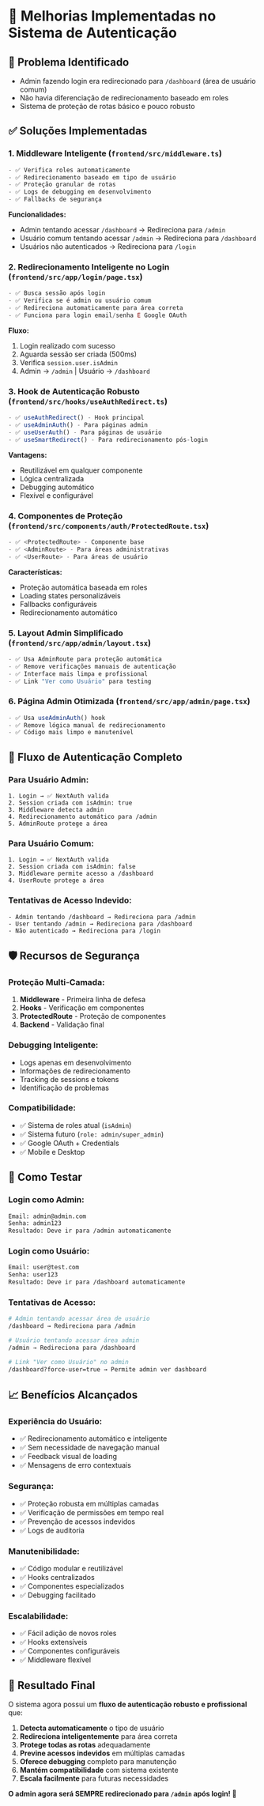 # 🔐 Melhorias Implementadas no Sistema de Autenticação

## 🎯 **Problema Identificado**
- Admin fazendo login era redirecionado para `/dashboard` (área de usuário comum)
- Não havia diferenciação de redirecionamento baseado em roles
- Sistema de proteção de rotas básico e pouco robusto

## ✅ **Soluções Implementadas**

### 1. **Middleware Inteligente** (`frontend/src/middleware.ts`)
```typescript
- ✅ Verifica roles automaticamente
- ✅ Redirecionamento baseado em tipo de usuário
- ✅ Proteção granular de rotas
- ✅ Logs de debugging em desenvolvimento
- ✅ Fallbacks de segurança
```

**Funcionalidades:**
- Admin tentando acessar `/dashboard` → Redireciona para `/admin`
- Usuário comum tentando acessar `/admin` → Redireciona para `/dashboard`
- Usuários não autenticados → Redireciona para `/login`

### 2. **Redirecionamento Inteligente no Login** (`frontend/src/app/login/page.tsx`)
```typescript
- ✅ Busca sessão após login
- ✅ Verifica se é admin ou usuário comum
- ✅ Redireciona automaticamente para área correta
- ✅ Funciona para login email/senha E Google OAuth
```

**Fluxo:**
1. Login realizado com sucesso
2. Aguarda sessão ser criada (500ms)
3. Verifica `session.user.isAdmin`
4. Admin → `/admin` | Usuário → `/dashboard`

### 3. **Hook de Autenticação Robusto** (`frontend/src/hooks/useAuthRedirect.ts`)
```typescript
- ✅ useAuthRedirect() - Hook principal
- ✅ useAdminAuth() - Para páginas admin
- ✅ useUserAuth() - Para páginas de usuário
- ✅ useSmartRedirect() - Para redirecionamento pós-login
```

**Vantagens:**
- Reutilizável em qualquer componente
- Lógica centralizada
- Debugging automático
- Flexível e configurável

### 4. **Componentes de Proteção** (`frontend/src/components/auth/ProtectedRoute.tsx`)
```typescript
- ✅ <ProtectedRoute> - Componente base
- ✅ <AdminRoute> - Para áreas administrativas
- ✅ <UserRoute> - Para áreas de usuário
```

**Características:**
- Proteção automática baseada em roles
- Loading states personalizáveis
- Fallbacks configuráveis
- Redirecionamento automático

### 5. **Layout Admin Simplificado** (`frontend/src/app/admin/layout.tsx`)
```typescript
- ✅ Usa AdminRoute para proteção automática
- ✅ Remove verificações manuais de autenticação
- ✅ Interface mais limpa e profissional
- ✅ Link "Ver como Usuário" para testing
```

### 6. **Página Admin Otimizada** (`frontend/src/app/admin/page.tsx`)
```typescript
- ✅ Usa useAdminAuth() hook
- ✅ Remove lógica manual de redirecionamento
- ✅ Código mais limpo e manutenível
```

## 🔄 **Fluxo de Autenticação Completo**

### **Para Usuário Admin:**
```
1. Login → ✅ NextAuth valida
2. Session criada com isAdmin: true
3. Middleware detecta admin
4. Redirecionamento automático para /admin
5. AdminRoute protege a área
```

### **Para Usuário Comum:**
```
1. Login → ✅ NextAuth valida  
2. Session criada com isAdmin: false
3. Middleware permite acesso a /dashboard
4. UserRoute protege a área
```

### **Tentativas de Acesso Indevido:**
```
- Admin tentando /dashboard → Redireciona para /admin
- User tentando /admin → Redireciona para /dashboard  
- Não autenticado → Redireciona para /login
```

## 🛡️ **Recursos de Segurança**

### **Proteção Multi-Camada:**
1. **Middleware** - Primeira linha de defesa
2. **Hooks** - Verificação em componentes
3. **ProtectedRoute** - Proteção de componentes
4. **Backend** - Validação final

### **Debugging Inteligente:**
- Logs apenas em desenvolvimento
- Informações de redirecionamento
- Tracking de sessions e tokens
- Identificação de problemas

### **Compatibilidade:**
- ✅ Sistema de roles atual (`isAdmin`)
- ✅ Sistema futuro (`role: admin/super_admin`)
- ✅ Google OAuth + Credentials
- ✅ Mobile e Desktop

## 🚀 **Como Testar**

### **Login como Admin:**
```bash
Email: admin@admin.com
Senha: admin123
Resultado: Deve ir para /admin automaticamente
```

### **Login como Usuário:**
```bash
Email: user@test.com  
Senha: user123
Resultado: Deve ir para /dashboard automaticamente
```

### **Tentativas de Acesso:**
```bash
# Admin tentando acessar área de usuário
/dashboard → Redireciona para /admin

# Usuário tentando acessar área admin  
/admin → Redireciona para /dashboard

# Link "Ver como Usuário" no admin
/dashboard?force-user=true → Permite admin ver dashboard
```

## 📈 **Benefícios Alcançados**

### **Experiência do Usuário:**
- ✅ Redirecionamento automático e inteligente
- ✅ Sem necessidade de navegação manual
- ✅ Feedback visual de loading
- ✅ Mensagens de erro contextuais

### **Segurança:**
- ✅ Proteção robusta em múltiplas camadas
- ✅ Verificação de permissões em tempo real
- ✅ Prevenção de acessos indevidos
- ✅ Logs de auditoria

### **Manutenibilidade:**
- ✅ Código modular e reutilizável
- ✅ Hooks centralizados
- ✅ Componentes especializados
- ✅ Debugging facilitado

### **Escalabilidade:**
- ✅ Fácil adição de novos roles
- ✅ Hooks extensíveis
- ✅ Componentes configuráveis
- ✅ Middleware flexível

## 🎉 **Resultado Final**

O sistema agora possui um **fluxo de autenticação robusto e profissional** que:

1. **Detecta automaticamente** o tipo de usuário
2. **Redireciona inteligentemente** para área correta
3. **Protege todas as rotas** adequadamente
4. **Previne acessos indevidos** em múltiplas camadas
5. **Oferece debugging** completo para manutenção
6. **Mantém compatibilidade** com sistema existente
7. **Escala facilmente** para futuras necessidades

**O admin agora será SEMPRE redirecionado para `/admin` após login! 🎯** 